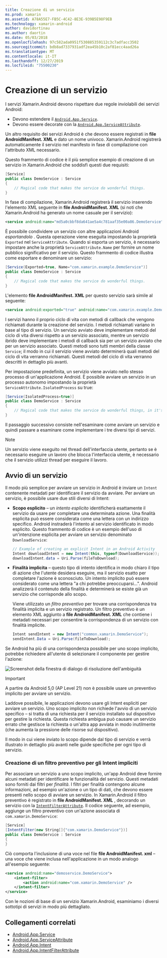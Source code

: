```yaml
---
title: Creazione di un servizio
ms.prod: xamarin
ms.assetid: A78A55E7-FB5C-4C42-8E3E-939B5E98F9EB
ms.technology: xamarin-android
author: davidortinau
ms.author: daortin
ms.date: 05/03/2018
ms.openlocfilehash: 97c582ada0951f530885359112c3c7adfacc3502
ms.sourcegitcommit: bdb8ad7337931adf2ea45b10c2af81ecc4aad26a
ms.translationtype: MT
ms.contentlocale: it-IT
ms.lasthandoff: 12/27/2019
ms.locfileid: "75500230"
---
```

# <a name="creating-a-service"></a>Creazione di un servizio

I servizi Xamarin.Android devono rispettare due regole inviolabili dei servizi Android:

- Devono estendere il [`Android.App.Service`](xref:Android.App.Service).
- Devono essere decorate con la [`Android.App.ServiceAttribute`](xref:Android.App.ServiceAttribute).

Un altro requisito dei servizi Android è che devono essere registrati in **file AndroidManifest. XML** e dato un nome univoco. Xamarin.Android registrerà automaticamente il servizio nel manifesto in fase di compilazione con l'attributo XML necessario.

Questo frammento di codice è il più semplice esempio di creazione di un servizio in Xamarin.Android che soddisfi questi due requisiti:  

```csharp
[Service]
public class DemoService : Service
{
    // Magical code that makes the service do wonderful things.
}
```

In fase di compilazione, Xamarin.Android registrerà il servizio inserendo l'elemento XML seguente in **file AndroidManifest. XML** (si noti che Xamarin.Android ha generato un nome casuale per il servizio):

```xml
<service android:name="md5a0cbbf8da641ae5a4c781aaf35e00a86.DemoService" />
```

È possibile condividere un servizio con altre applicazioni Android _esportandolo_ . Questa operazione viene eseguita impostando la proprietà `Exported` nel `ServiceAttribute`. Quando si esporta un servizio, è necessario impostare anche la proprietà `ServiceAttribute.Name` per fornire un nome pubblico significativo per il servizio. Questo frammento di codice illustra come esportare e denominare un servizio:

```csharp
[Service(Exported=true, Name="com.xamarin.example.DemoService")]
public class DemoService : Service
{
    // Magical code that makes the service do wonderful things.
}
```

L'elemento **file AndroidManifest. XML** per questo servizio sarà simile al seguente:

```xml
<service android:exported="true" android:name="com.xamarin.example.DemoService" />
```

I servizi hanno il proprio ciclo di vita con metodi di callback che vengono richiamati durante la creazione del servizio. I metodi richiamati variano in base al tipo di servizio. Un servizio avviato deve implementare metodi del ciclo di vita diversi rispetto a un servizio associato, mentre un servizio ibrido deve implementare i metodi di callback sia per un servizio avviato che per un servizio associato. Questi metodi sono tutti membri della classe `Service`; il modo in cui il servizio viene avviato determinerà quali metodi del ciclo di vita verranno richiamati. Questi metodi del ciclo di vita verranno descritti in dettaglio più avanti.

Per impostazione predefinita, un servizio viene avviato nello stesso processo di un'applicazione Android. È possibile avviare un servizio in un processo autonomo impostando la proprietà `ServiceAttribute.IsolatedProcess` su true:

```csharp
[Service(IsolatedProcess=true)]
public class DemoService : Service
{
    // Magical code that makes the service do wonderful things, in it's own process!
}
```

Il passaggio successivo consiste nell'esaminare come avviare un servizio e quindi passare a esaminare come implementare i tre diversi tipi di servizi.

> [!NOTE]
> Un servizio viene eseguito nel thread dell'interfaccia utente, pertanto se è necessario eseguire un lavoro che blocca l'interfaccia utente, è necessario che il servizio utilizzi thread per eseguire il lavoro.

## <a name="starting-a-service"></a>Avvio di un servizio

Il modo più semplice per avviare un servizio in Android è inviare un `Intent` contenente metadati per identificare il servizio da avviare. Per avviare un servizio, è possibile usare due stili diversi di Intent:

- **Scopo esplicito** &ndash; un _intento esplicito_ identificherà esattamente il servizio da usare per completare una determinata azione. Una finalità esplicita può essere considerata come una lettera con un indirizzo specifico. Android instraderà l'intento al servizio identificato in modo esplicito. Questo frammento di codice è un esempio dell'uso di un'intenzione esplicita per avviare un servizio denominato `DownloadService`:

    ```csharp
    // Example of creating an explicit Intent in an Android Activity
    Intent downloadIntent = new Intent(this, typeof(DownloadService));
    downloadIntent.data = Uri.Parse(fileToDownload);
    ```

- **Finalità implicita** &ndash; questo tipo di intento identifica in modo chiaro il tipo di azione che l'utente desidera eseguire, ma il servizio esatto per completare l'azione è sconosciuto. Un intento implicito può essere considerato come una lettera "a chi potrebbe preoccuparsi...".
    Android analizzerà il contenuto della finalità e determinerà se esiste già un servizio che corrisponde allo scopo.

    Viene utilizzato un _filtro preventivo_ per trovare una corrispondenza tra finalità implicita e un servizio registrato. Un filtro preventivo è un elemento XML aggiunto a **file AndroidManifest. XML** che contiene i metadati necessari per consentire la corrispondenza di un servizio con finalità implicite.

    ```csharp
    Intent sendIntent = new Intent("common.xamarin.DemoService");
    sendIntent.Data = Uri.Parse(fileToDownload);
    ```

Se Android ha più di una corrispondenza possibile per uno scopo implicito, potrebbe richiedere all'utente di selezionare il componente per gestire l'azione:

![Screenshot della finestra di dialogo di risoluzione dell'ambiguità](images/creating-a-service-01.png "Screenshot della finestra di dialogo di risoluzione dell'ambiguità")

> [!IMPORTANT]
> A partire da Android 5,0 (AP Level 21) non è possibile usare un preventivo implicito per avviare un servizio.

Laddove possibile, le applicazioni devono usare gli Intent espliciti per avviare un servizio. Uno scopo implicito non richiede l'avvio di un servizio specifico &ndash; si tratta di una richiesta per il servizio installato sul dispositivo per gestire la richiesta. Questa richiesta ambigua può causare un servizio errato che gestisce la richiesta o un'altra app avviata in modo inutilmente (che aumenta la pressione delle risorse sul dispositivo).

Il modo in cui viene inviato lo scopo dipende dal tipo di servizio e verrà illustrato in dettaglio più avanti nelle guide specifiche per ogni tipo di servizio.

### <a name="creating-an-intent-filter-for-implicit-intents"></a>Creazione di un filtro preventivo per gli Intent impliciti

Per associare un servizio a uno scopo implicito, un'app Android deve fornire alcuni metadati per identificare le funzionalità del servizio. Questi metadati sono forniti dai filtri per _finalità_. I filtri per finalità contengono alcune informazioni, ad esempio un'azione o un tipo di dati, che devono essere presenti nello scopo di avviare un servizio. In Xamarin.Android il filtro preventivo è registrato in **file AndroidManifest. XML** , decorando un servizio con la [`IntentFilterAttribute`](xref:Android.App.IntentFilterAttribute). Il codice seguente, ad esempio, aggiunge un filtro preventivo con un'azione associata di `com.xamarin.DemoService`:

```csharp
[Service]
[IntentFilter(new String[]{"com.xamarin.DemoService"})]
public class DemoService : Service
{
}
```

Ciò comporta l'inclusione di una voce nel file **file AndroidManifest. xml** &ndash; una voce che viene inclusa nell'applicazione in un modo analogo all'esempio seguente:

```xml
<service android:name="demoservice.DemoService">
    <intent-filter>
        <action android:name="com.xamarin.DemoService" />
    </intent-filter>
</service>
```

Con le nozioni di base di un servizio Xamarin.Android, esaminiamo i diversi sottotipi di servizi in modo più dettagliato.

## <a name="related-links"></a>Collegamenti correlati

- [Android.App.Service](xref:Android.App.Service)
- [Android.App.ServiceAttribute](xref:Android.App.ServiceAttribute)
- [Android.App.Intent](xref:Android.Content.Intent)
- [Android.App.IntentFilterAttribute](xref:Android.App.IntentFilterAttribute)
